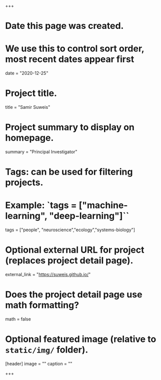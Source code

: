 +++
# Date this page was created.
# We use this to control sort order, most recent dates appear first
date = "2020-12-25"

# Project title.
title = "Samir Suweis"

# Project summary to display on homepage.
summary = "Principal Investigator"

# Tags: can be used for filtering projects.
# Example: `tags = ["machine-learning", "deep-learning"]``
tags = ["people", "neuroscience","ecology","systems-biology"]

# Optional external URL for project (replaces project detail page).
external_link = "https://suweis.github.io/"

# Does the project detail page use math formatting?
math = false

# Optional featured image (relative to `static/img/` folder).
[header]
image = ""
caption = ""

+++
